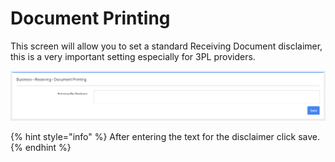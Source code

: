 # Document Printing

This screen will allow you to set a standard Receiving Document disclaimer, this is a very important setting especially for 3PL providers.

![P4 Warehouse Receiving Disclaimer](<../../../.gitbook/assets/image (231).png>)

{% hint style="info" %}
After entering the text for the disclaimer click save.
{% endhint %}
